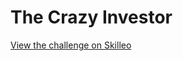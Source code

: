 # The Crazy Investor

[View the challenge on Skilleo](https://skilleo.me/challenges/the-crazy-investor)